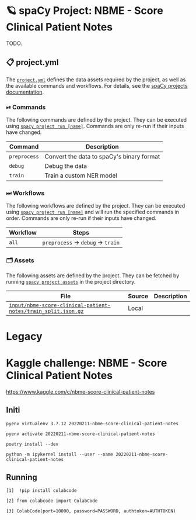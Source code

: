 <!-- SPACY PROJECT: AUTO-GENERATED DOCS START (do not remove) -->

# 🪐 spaCy Project: NBME - Score Clinical Patient Notes

TODO.


## 📋 project.yml

The [`project.yml`](project.yml) defines the data assets required by the
project, as well as the available commands and workflows. For details, see the
[spaCy projects documentation](https://spacy.io/usage/projects).

### ⏯ Commands

The following commands are defined by the project. They
can be executed using [`spacy project run [name]`](https://spacy.io/api/cli#project-run).
Commands are only re-run if their inputs have changed.

| Command | Description |
| --- | --- |
| `preprocess` | Convert the data to spaCy's binary format |
| `debug` | Debug the data |
| `train` | Train a custom NER model |

### ⏭ Workflows

The following workflows are defined by the project. They
can be executed using [`spacy project run [name]`](https://spacy.io/api/cli#project-run)
and will run the specified commands in order. Commands are only re-run if their
inputs have changed.

| Workflow | Steps |
| --- | --- |
| `all` | `preprocess` &rarr; `debug` &rarr; `train` |

### 🗂 Assets

The following assets are defined by the project. They can
be fetched by running [`spacy project assets`](https://spacy.io/api/cli#project-assets)
in the project directory.

| File | Source | Description |
| --- | --- | --- |
| [`input/nbme-score-clinical-patient-notes/train_split.json.gz`](input/nbme-score-clinical-patient-notes/train_split.json.gz) | Local |  |

<!-- SPACY PROJECT: AUTO-GENERATED DOCS END (do not remove) -->

# Legacy

# Kaggle challenge: NBME - Score Clinical Patient Notes

https://www.kaggle.com/c/nbme-score-clinical-patient-notes

## Initi

```
pyenv virtualenv 3.7.12 20220211-nbme-score-clinical-patient-notes
```

```
pyenv activate 20220211-nbme-score-clinical-patient-notes
```

```
poetry install --dev
```

```
python -m ipykernel install --user --name 20220211-nbme-score-clinical-patient-notes
```

## Running 

```
[1]  !pip install colabcode
```

```
[2] from colabcode import ColabCode
```

```
[3] ColabCode(port=10000, password=PASSWORD, authtoken=AUTHTOKEN) 
```
